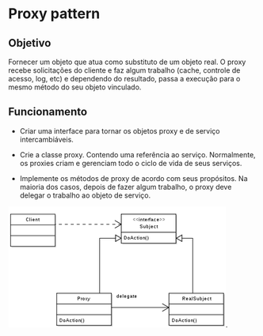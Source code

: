 # Proxy pattern

## Objetivo

Fornecer um objeto que atua como substituto de um objeto real. O proxy recebe solicitações do cliente e faz algum trabalho (cache, controle de acesso, log, etc) e dependendo do resultado, passa a execução para o mesmo método do seu objeto vinculado.

## Funcionamento

- Criar uma interface para tornar os objetos proxy e de serviço intercambiáveis.

- Crie a classe proxy. Contendo uma referência ao serviço. Normalmente, os proxies criam e gerenciam todo o ciclo de vida de seus serviços.

- Implemente os métodos de proxy de acordo com seus propósitos. Na maioria dos casos, depois de fazer algum trabalho, o proxy deve delegar o trabalho ao objeto de serviço.

![Proxy UML](../../Imgs/Proxy_pattern.png "Proxy UML").
